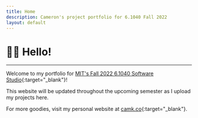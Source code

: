 ```yaml
---
title: Home
description: Cameron's project portfolio for 6.1040 Fall 2022
layout: default
---
```


# 👋🏼 Hello!
---

Welcome to my portfolio for [MIT's Fall 2022 6.1040 Software Studio](https://61040-fa22.github.io/){:target="_blank"}!

This website will be updated throughout the upcoming semester as I upload my projects here.

For more goodies, visit my personal website at [camk.co](https://camk.co){:target="_blank"}.